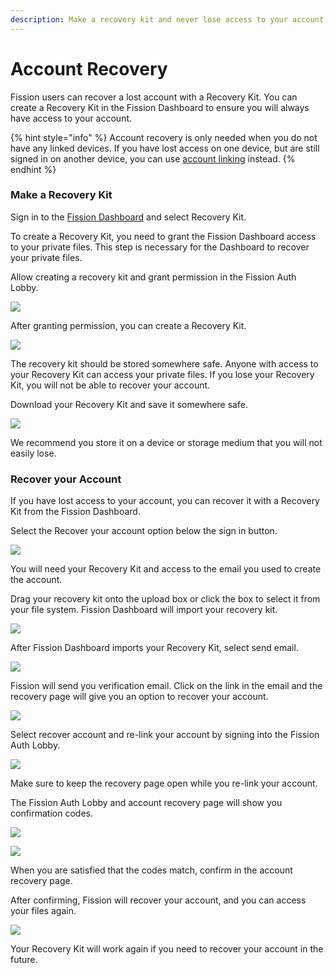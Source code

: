 ```yaml
---
description: Make a recovery kit and never lose access to your account
---
```


# Account Recovery

Fission users can recover a lost account with a Recovery Kit. You can create a Recovery Kit in the Fission Dashboard to ensure you will always have access to your account.

{% hint style="info" %}
Account recovery is only needed when you do not have any linked devices. If you have lost access on one device, but are still signed in on another device, you can use [account linking](account-linking.md#web-linking) instead.
{% endhint %}

### Make a Recovery Kit

Sign in to the [Fission Dashboard](https://dashboard.fission.codes/) and select Recovery Kit.

To create a Recovery Kit, you need to grant the Fission Dashboard access to your private files. This step is necessary for the Dashboard to recover your private files.

Allow creating a recovery kit and grant permission in the Fission Auth Lobby.

![](../../.gitbook/assets/allow-recovery-kit-creation.png)

After granting permission, you can create a Recovery Kit.

![](../../.gitbook/assets/create-recovery-kit.png)

The recovery kit should be stored somewhere safe. Anyone with access to your Recovery Kit can access your private files. If you lose your Recovery Kit, you will not be able to recover your account.

Download your Recovery Kit and save it somewhere safe. 

![](../../.gitbook/assets/download-recovery-kit.png)

We recommend you store it on a device or storage medium that you will not easily lose.

### Recover your Account

If you have lost access to your account, you can recover it with a Recovery Kit from the Fission Dashboard.

Select the Recover your account option below the sign in button. 

![](../../.gitbook/assets/select-recover-account.png)

You will need your Recovery Kit and access to the email you used to create the account.

Drag your recovery kit onto the upload box or click the box to select it from your file system. Fission Dashboard will import your recovery kit.

![](../../.gitbook/assets/request-upload-recovery-kit.png)

After Fission Dashboard imports your Recovery Kit, select send email.

![](../../.gitbook/assets/request-send-email.png)

Fission will send you verification email. Click on the link in the email and the recovery page will give you an option to recover your account.

![](../../.gitbook/assets/recover-account.png)

Select recover account and re-link your account by signing into the Fission Auth Lobby. 

![](../../.gitbook/assets/sign-in-lobby.png)

Make sure to keep the recovery page open while you re-link your account.

The Fission Auth Lobby and account recovery page will show you confirmation codes.

![](../../.gitbook/assets/confirmation-codes-lobby.png)

![](../../.gitbook/assets/confirmation-codes-recovery-page.png)

When you are satisfied that the codes match, confirm in the account recovery page.

After confirming, Fission will recover your account, and you can access your files again.

![](../../.gitbook/assets/account-recovered.png)

Your Recovery Kit will work again if you need to recover your account in the future.

